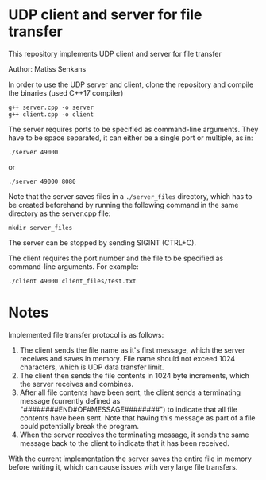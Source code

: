 # UDP client and server for file transfer
This repository implements UDP client and server for file transfer

Author: Matiss Senkans

In order to use the UDP server and client, clone the repository and compile the binaries (used C++17 compiler)
```
g++ server.cpp -o server
g++ client.cpp -o client
```
The server requires ports to be specified as command-line arguments. They have to be space separated, it can either be a single port or multiple, as in:
```
./server 49000
```
or
```
./server 49000 8080
```
Note that the server saves files in a `./server_files` directory, which has to be created beforehand by running the following command in the same directory as the server.cpp file:
```
mkdir server_files
```
The server can be stopped by sending SIGINT (CTRL+C).

The client requires the port number and the file to be specified as command-line arguments. For example:
```
./client 49000 client_files/test.txt
```

# Notes
Implemented file transfer protocol is as follows:
1) The client sends the file name as it's first message, which the server receives and saves in memory. File name should not exceed 1024 characters, which is UDP data transfer limit.
2) The client then sends the file contents in 1024 byte increments, which the server receives and combines.
3) After all file contents have been sent, the client sends a terminating message (currently defined as "########END#OF#MESSAGE########") to indicate that all file contents have been sent. Note that having this message as part of a file could potentially break the program.
4) When the server receives the terminating message, it sends the same message back to the client to indicate that it has been received. 

With the current implementation the server saves the entire file in memory before writing it, which can cause issues with very large file transfers.
